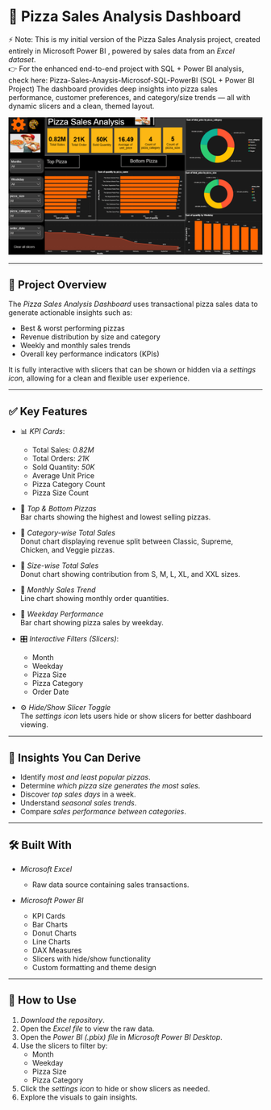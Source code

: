 # 🍕 Pizza Sales Analysis Dashboard


⚡ Note: This is my initial version of the Pizza Sales Analysis project, created entirely in Microsoft Power BI , powered by sales data from an *Excel dataset*.  
👉 For the enhanced end-to-end project with SQL + Power BI analysis, check here:
Pizza-Sales-Anaysis-Microsof-SQL-PowerBI (SQL + Power BI Project)
The dashboard provides deep insights into pizza sales performance, customer preferences, and category/size trends — all with dynamic slicers and a clean, themed layout.

![Dashboard Screenshot](Screenshot%202025-08-09%20202055.png)   

---

## 📌 Project Overview

The *Pizza Sales Analysis Dashboard* uses transactional pizza sales data to generate actionable insights such as:
- Best & worst performing pizzas
- Revenue distribution by size and category
- Weekly and monthly sales trends
- Overall key performance indicators (KPIs)

It is fully interactive with slicers that can be shown or hidden via a *settings icon*, allowing for a clean and flexible user experience.

---

## ✅ Key Features

- 📊 *KPI Cards*:
  - Total Sales: *0.82M*
  - Total Orders: *21K*
  - Sold Quantity: *50K*
  - Average Unit Price
  - Pizza Category Count
  - Pizza Size Count

- 🍕 *Top & Bottom Pizzas*  
  Bar charts showing the highest and lowest selling pizzas.

- 🥧 *Category-wise Total Sales*  
  Donut chart displaying revenue split between Classic, Supreme, Chicken, and Veggie pizzas.

- 📏 *Size-wise Total Sales*  
  Donut chart showing contribution from S, M, L, XL, and XXL sizes.

- 📅 *Monthly Sales Trend*  
  Line chart showing monthly order quantities.

- 📆 *Weekday Performance*  
  Bar chart showing pizza sales by weekday.

- 🎛 *Interactive Filters (Slicers)*:
  - Month
  - Weekday
  - Pizza Size
  - Pizza Category
  - Order Date

- ⚙ *Hide/Show Slicer Toggle*  
  The *settings icon* lets users hide or show slicers for better dashboard viewing.

---

## 🧠 Insights You Can Derive

- Identify *most and least popular pizzas*.
- Determine *which pizza size generates the most sales*.
- Discover *top sales days* in a week.
- Understand *seasonal sales trends*.
- Compare *sales performance between categories*.

---

## 🛠 Built With

- *Microsoft Excel*
  - Raw data source containing sales transactions.

- *Microsoft Power BI*
  - KPI Cards
  - Bar Charts
  - Donut Charts
  - Line Charts
  - DAX Measures
  - Slicers with hide/show functionality
  - Custom formatting and theme design

---

## 📂 How to Use

1. *Download the repository*.
2. Open the *Excel file* to view the raw data.
3. Open the *Power BI (.pbix) file* in *Microsoft Power BI Desktop*.
4. Use the slicers to filter by:
   - Month
   - Weekday
   - Pizza Size
   - Pizza Category
5. Click the *settings icon* to hide or show slicers as needed.
6. Explore the visuals to gain insights.
